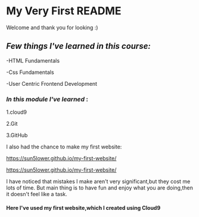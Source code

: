 # **My Very First README**

Welcome and thank you for looking :)

## *Few things I've learned in this course:*  

-HTML Fundamentals

-Css Fundamentals

-User Centric Frontend Development

### *In this module I've learned* :

1.cloud9

2.Git

3.GitHub

I also had the chance to make my first website:

https://sun5lower.github.io/my-first-website/

https://sun5lower.github.io/my-first-website/

I have noticed that mistakes I make aren't very significant,but they cost me lots of time.
But main thing is to have fun and enjoy what you are doing,then it doesn't feel like a task.

#### **Here I've used my first website,which I created using Cloud9**
